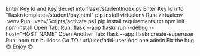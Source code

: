 Enter Key Id and Key Secret into flaskr/studentIndex.py
Enter Key Id into "flaskr/templates/student/pay.html"
pip install virtualenv
Run: virtualenv .venv
Run: .venv/Scripts/activate.ps1
pip install requirements.txt
npm init
npm install
Open Tab:
Run: flask --app flaskr run --debug --host="HOST_NAME"
Open Another Tab:
flask --app flaskr create-superuser
Run: npm run buildcss
Go TO : url/user/add-user
Add one admin
Fix the bug
😎 Enjoy 😎
